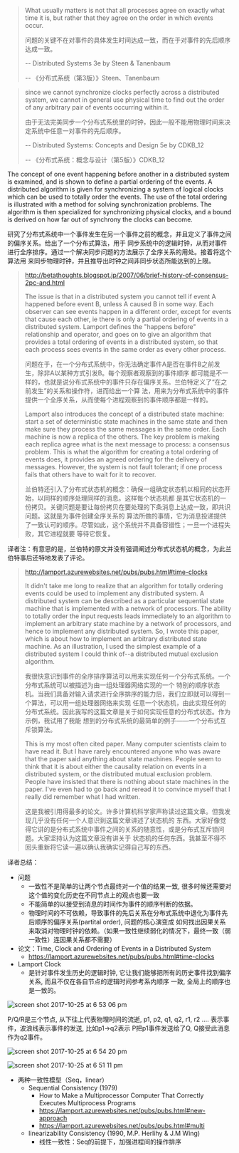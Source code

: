 > What usually matters is not that all processes agree on exactly what time it is, but rather that they agree
> on the order in which events occur.
>
> 问题的关键不在对事件的具体发生时间达成一致，而在于对事件的先后顺序达成一致。
>
> -- Distributed Systems 3e by Steen & Tanenbaum
>
> -- 《分布式系统（第3版）》Steen、Tanenbaum

> since we cannot synchronize clocks perfectly across a distributed system, we cannot in general use physical
> time to find out the order of any arbitrary pair of events occurring within it.
>
> 由于无法完美同步一个分布式系统里的时钟，因此一般不能用物理时间来决定系统中任意一对事件的先后顺序。
>
> -- Distributed Systems: Concepts and Design 5e by CDKB_12
>
> -- 《分布式系统：概念与设计（第5版）》CDKB_12

The concept of one event happening before another in a distributed system is examined, and is shown to define
a partial ordering of the events. A distributed algorithm is given for synchronizing a system of logical clocks
which can be used to totally order the events. The use of the total ordering is illustrated with a method for
solving synchronization problems. The algorithm is then specialized for synchronizing physical clocks, and a
bound is derived on how far out of synchrony the clocks can become.

研究了分布式系统中一个事件发生在另一个事件之前的概念，并且定义了事件之间的偏序关系。给出了一个分布式算法，用于
同步系统中的逻辑时钟，从而对事件进行全序排序。通过一个解决同步问题的方法展示了全序关系的用处。接着将这个算法用
来同步物理时钟，并且推导出时钟之间非同步状态所能达到的上限。

> http://betathoughts.blogspot.jp/2007/06/brief-history-of-consensus-2pc-and.html
>
> The issue is that in a distributed system you cannot tell if event A happened before event B, unless A caused B
> in some way. Each observer can see events happen in a different order, except for events that cause each other,
> ie there is only a partial ordering of events in a distributed system. Lamport defines the "happens before"
> relationship and operator, and goes on to give an algorithm that provides a total ordering of events in a
> distributed system, so that each process sees events in the same order as every other process.
>
> 问题在于，在一个分布式系统中，你无法确定事件A是否在事件B之前发生，除非A以某种方式引发B。每个观察者观察到的事件顺序
> 都可能是不一样的，也就是说分布式系统中的事件只存在偏序关系。兰伯特定义了“在之前发生”的关系和操作符，进而给出一个算
> 法，用来为分布式系统中的事件提供一个全序关系，从而使每个进程观察到的事件顺序都是一样的。
>
> Lamport also introduces the concept of a distributed state machine: start a set of deterministic state machines
> in the same state and then make sure they process the same messages in the same order. Each machine is now a
> replica of the others. The key problem is making each replica agree what is the next message to process: a
> consensus problem. This is what the algorithm for creating a total ordering of events does, it provides an agreed
> ordering for the delivery of messages. However, the system is not fault tolerant; if one process fails that others
> have to wait for it to recover.
>
> 兰伯特还引入了分布式状态机的概念：确保一组确定状态机以相同的状态开始，以同样的顺序处理同样的消息。这样每个状态机都
> 是其它状态机的一份拷贝。关键问题是要让每份拷贝在要处理的下条消息上达成一致，即共识问题。这就是为事件创建全序关系的
> 算法所做的事情，它为消息投递提供了一致认可的顺序。尽管如此，这个系统并不具备容错性；一旦一个进程失败，其它进程就要
> 等待它恢复。

译者注：有意思的是，兰伯特的原文并没有强调阐述分布式状态机的概念，为此兰伯特事后还特地发表了评论。

> http://lamport.azurewebsites.net/pubs/pubs.html#time-clocks
>
> It didn't take me long to realize that an algorithm for totally ordering events could be used to implement any
> distributed system. A distributed system can be described as a particular sequential state machine that is
> implemented with a network of processors. The ability to totally order the input requests leads immediately
> to an algorithm to implement an arbitrary state machine by a network of processors, and hence to implement any
> distributed system.  So, I wrote this paper, which is about how to implement an arbitrary distributed state machine.
> As an illustration, I used the simplest example of a distributed system I could think of--a distributed mutual
> exclusion algorithm.
>
> 我很快意识到事件的全序排序算法可以用来实现任何一个分布式系统。一个分布式系统可以被描述为由一组处理器网络实现的一个
> 特别的顺序状态机。当我们具备对输入请求进行全序排序的能力后，我们立即就可以得到一个算法，可以用一组处理器网络来实现
> 任意一个状态机，由此实现任何的分布式系统。因此我写的这篇文章是关于如何实现任意的分布式状态。作为示例，我试用了我能
> 想到的分布式系统的最简单的例子——一个分布式互斥锁算法。
>
> This is my most often cited paper. Many computer scientists claim to have read it. But I have rarely encountered
> anyone who was aware that the paper said anything about state machines. People seem to think that it is about
> either the causality relation on events in a distributed system, or the distributed mutual exclusion problem.
> People have insisted that there is nothing about state machines in the paper. I've even had to go back and reread
> it to convince myself that I really did remember what I had written.
>
> 这是我被引用得最多的论文。许多计算机科学家声称读过这篇文章。但我发现几乎没有任何一个人意识到这篇文章讲述了状态机的
> 东西。大家好像觉得它讲的是分布式系统中事件之间的关系的随意性，或是分布式互斥锁问题。大家坚持认为这篇文章没有讲关于
> 状态机的任何东西。我甚至不得不回头重新将它读一遍以确认我确实记得自己写的东西。

译者总结：

* 问题
  - 一致性不是简单的让两个节点最终对一个值的结果一致, 很多时候还需要对这个值的变化历史在不同节点上的观点也要一致
  - 不能简单的以接受到消息的时间作为事件的顺序判断的依据。
  - 物理时间的不可依赖，导致事件的先后关系在分布式系统中退化为事件先后顺序的偏序关系(partital order), 问题的核心演变成
    如何找出因果关系来取消对物理时钟的依赖。（如果一致性继续弱化的情况下，最终一致（弱一致性）连因果关系都不需要）
* 论文：Time, Clock and Ordering of Events in a Distributed System
   * https://lamport.azurewebsites.net/pubs/pubs.html#time-clocks
* Lamport Clock
  - 是针对事件发生历史的逻辑时钟, 它让我们能够把所有的历史事件找到偏序关系, 而且不仅在各自节点的逻辑时间参考系内顺序
    一致, 全局上的顺序也是一致的。

![screen shot 2017-10-25 at 6 53 06 pm](https://user-images.githubusercontent.com/1134993/31995139-d625ea56-b948-11e7-9b81-468651250f7f.png)

P/Q/R是三个节点, 从下往上代表物理时间的流逝, p1, p2, q1, q2, r1, r2 …. 表示事件，波浪线表示事件的发送, 比如p1->q2表示
P把p1事件发送给了Q, Q接受此消息作为q2事件。

![screen shot 2017-10-25 at 6 54 20 pm](https://user-images.githubusercontent.com/1134993/31995186-01abe57c-b949-11e7-91c5-f3e3d159e965.png)

![screen shot 2017-10-25 at 6 51 11 pm](https://user-images.githubusercontent.com/1134993/31995072-998fbe28-b948-11e7-8d43-510a3e766b9a.png)

* 两种一致性模型（Seq，linear）
   - Sequential Consistency (1979)
     * How to Make a Multiprocessor Computer That Correctly Executes Multiprocess Programs
     * https://lamport.azurewebsites.net/pubs/pubs.html#new-approach
     * https://lamport.azurewebsites.net/pubs/pubs.html#multi
   - linearizability Consistency (1990, M.P. Herlihy & J.M Wing)
     * 线性一致性：Seq的前提下，加强进程间的操作排序
